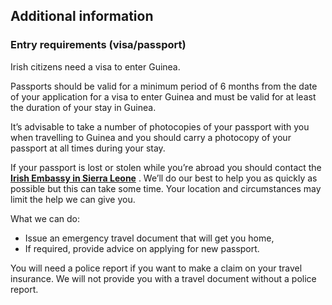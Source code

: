 ## Additional information

### **Entry requirements (visa/passport)**

Irish citizens need a visa to enter Guinea.

Passports should be valid for a minimum period of 6 months from the date of your application for a visa to enter Guinea and must be valid for at least the duration of your stay in Guinea.

It’s advisable to take a number of photocopies of your passport with you when travelling to Guinea and you should carry a photocopy of your passport at all times during your stay.

If your passport is lost or stolen while you’re abroad you should contact the [**Irish Embassy in Sierra Leone**](/en/sierraleone/freetown/) . We’ll do our best to help you as quickly as possible but this can take some time. Your location and circumstances may limit the help we can give you.

What we can do:

* Issue an emergency travel document that will get you home,
* If required, provide advice on applying for new passport.

You will need a police report if you want to make a claim on your travel insurance. We will not provide you with a travel document without a police report.